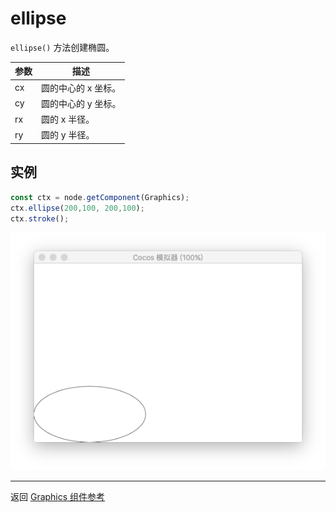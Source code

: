 # ellipse

`ellipse()` 方法创建椭圆。

| 参数 |   描述
| -------------- | ----------- |
|cx | 圆的中心的 x 坐标。
|cy | 圆的中心的 y 坐标。
|rx | 圆的 x 半径。
|ry | 圆的 y 半径。

## 实例

```ts
const ctx = node.getComponent(Graphics);
ctx.ellipse(200,100, 200,100);
ctx.stroke();
```

<a href="ellipse.png"><img src="ellipse.png"></a>

<hr>

返回 [Graphics 组件参考](../graphics.md)
